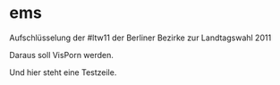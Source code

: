 # ems
Aufschlüsselung der #ltw11 der Berliner Bezirke zur Landtagswahl 2011

Daraus soll VisPorn werden.

Und hier steht eine Testzeile.
